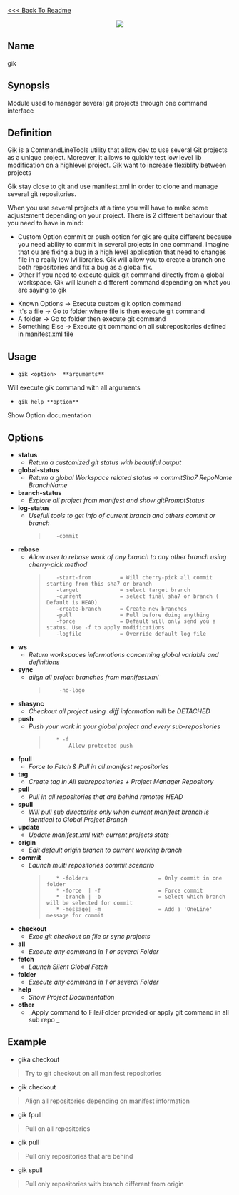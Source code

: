 [<<< Back To Readme](../../../../README.md)
<p align="center">
    <img src="https://github.com/iFeelSmart/T4D-Ressources/blob/master/LogoGIK.png">
</p>

## Name
<p>gik</p>


## Synopsis
<p>Module used to manager several git projects through one command interface</p>


## Definition
<p>

Gik is a CommandLineTools utility that allow dev to use several Git projects as a unique project.
Moreover, it allows to quickly test low level lib modification on a highlevel project.
Gik want to increase flexiblity between projects

Gik stay close to git and use manifest.xml in order to clone and manage several git repositories.

When you use several projects at a time you will have to make some adjustement depending on your project.
There is 2 different behaviour that you need to have in mind:

* Custom Option
commit or push option for gik are quite different because you need ability to commit in several projects in one command.
Imagine that ou are fixing a bug in a high level application that need to changes file in a really low lvl libraries.
Gik will allow you to create a branch one both repositories and fix a bug as a global fix.
* Other
If you need to execute quick git command directly from a global workspace.
Gik will launch a different command depending on what you are saying to gik
- Known Options         -> Execute custom gik option command
- It's a file           -> Go to folder where file is then execute git command
- A folder              -> Go to folder then execute git command
- Something Else        -> Execute git command on all subrepositories defined in manifest.xml file
</p>


## Usage

* `gik <option>  **arguments**`

Will execute gik command with all arguments


* `gik help **option**`

Show Option documentation


## Options
- **status**
    - _Return a customized git status with beautiful output_
- **global-status**
    - _Return a global Workspace related status ->    commitSha7 RepoName BranchName_
- **branch-status**
    - _Explore all project from manifest and show gitPromptStatus_
- **log-status**
    - _Usefull tools to get info of current branch and others commit or branch_
        >        -commit
- **rebase**
    - _Allow user to rebase work of any branch to any other branch using cherry-pick method_
        >        -start-from         = Will cherry-pick all commit starting from this sha7 or branch
        >        -target             = select target branch
        >        -current            = select final sha7 or branch ( Default is HEAD)
        >        -create-branch      = Create new branches
        >        -pull               = Pull before doing anything
        >        -force              = Default will only send you a status. Use -f to apply modifications
        >        -logfile            = Override default log file
- **ws**
    - _Return workspaces informations concerning global variable and definitions_
- **sync**
    - _align all project branches from manifest.xml_
        >         -no-logo
- **shasync**
    - _Checkout all project using .diff information will be DETACHED_
- **push**
    - _Push your work in your global project and every sub-repositories_
        >        * -f
        >            Allow protected push
- **fpull**
    - _Force to Fetch & Pull in all manifest repositories_
- **tag**
    - _Create tag in All subrepositories + Project Manager Repository_
- **pull**
    - _Pull in all repositories that are behind remotes HEAD_
- **spull**
    - _Will pull sub directories only when current manifest branch is identical to Global Project Branch_
- **update**
    - _Update manifest.xml with current projects state_
- **origin**
    - _Edit default origin branch to current working branch_
- **commit**
    - _Launch multi repositories commit scenario_
        >        * -folders                      = Only commit in one folder
        >        * -force  | -f                  = Force commit
        >        * -branch | -b                  = Select which branch will be selected for commit
        >        * -message| -m                  = Add a 'OneLine' message for commit
- **checkout**
    - _Exec git checkout on file or sync projects_
- **all**
    - _Execute any command in 1 or several Folder_
- **fetch**
    - _Launch Silent Global Fetch_
- **folder**
    - _Execute any command in 1 or several Folder_
- **help**
    - _Show Project Documentation_
- **other**
    - _Apply command to File/Folder provided or apply git command in all sub repo
      _

## Example
<p>

* gika checkout             

>  Try to git checkout on all manifest repositories


* gik checkout              

>  Align all repositories depending on manifest information


* gik fpull                 

>  Pull on all repositories


* gik pull                  

>  Pull only repositories that are behind


* gik spull                 

>  Pull only repositories with branch different from origin


</p>

